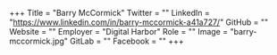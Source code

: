 +++
Title = "Barry McCormick"
Twitter = ""
LinkedIn = "https://www.linkedin.com/in/barry-mccormick-a41a727/"
GitHub = ""
Website = ""
Employer = "Digital Harbor"
Role = ""
Image = "barry-mccormick.jpg"
GitLab = ""
Facebook = ""
+++
